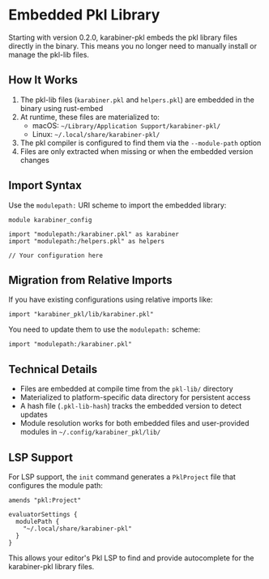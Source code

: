 # Embedded Pkl Library

Starting with version 0.2.0, karabiner-pkl embeds the pkl library files directly in the binary. This means you no longer need to manually install or manage the pkl-lib files.

## How It Works

1. The pkl-lib files (`karabiner.pkl` and `helpers.pkl`) are embedded in the binary using rust-embed
2. At runtime, these files are materialized to:
   - macOS: `~/Library/Application Support/karabiner-pkl/`
   - Linux: `~/.local/share/karabiner-pkl/`
3. The pkl compiler is configured to find them via the `--module-path` option
4. Files are only extracted when missing or when the embedded version changes

## Import Syntax

Use the `modulepath:` URI scheme to import the embedded library:

```pkl
module karabiner_config

import "modulepath:/karabiner.pkl" as karabiner
import "modulepath:/helpers.pkl" as helpers

// Your configuration here
```

## Migration from Relative Imports

If you have existing configurations using relative imports like:
```pkl
import "karabiner_pkl/lib/karabiner.pkl"
```

You need to update them to use the `modulepath:` scheme:
```pkl
import "modulepath:/karabiner.pkl"
```

## Technical Details

- Files are embedded at compile time from the `pkl-lib/` directory
- Materialized to platform-specific data directory for persistent access
- A hash file (`.pkl-lib-hash`) tracks the embedded version to detect updates
- Module resolution works for both embedded files and user-provided modules in `~/.config/karabiner_pkl/lib/`

## LSP Support

For LSP support, the `init` command generates a `PklProject` file that configures the module path:

```pkl
amends "pkl:Project"

evaluatorSettings {
  modulePath {
    "~/.local/share/karabiner-pkl"
  }
}
```

This allows your editor's Pkl LSP to find and provide autocomplete for the karabiner-pkl library files.